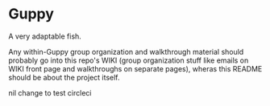 # Guppy
A very adaptable fish.

Any within-Guppy group organization and walkthrough material should probably go into this repo's WIKI (group organization stuff like emails on WIKI front page and walkthroughs on separate pages), wheras this README should be about the project itself.

nil change to test circleci
